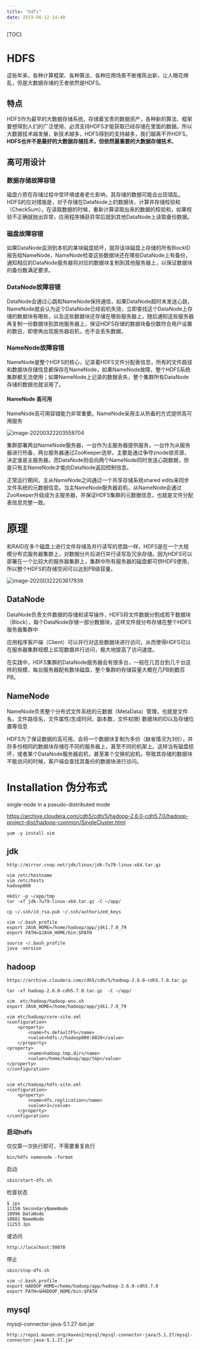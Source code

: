 ```yaml
---
title: "hdfs"
date: 2019-06-12 14:40
---
```

[TOC]



# HDFS

这些年来，各种计算框架、各种算法、各种应用场景不断推陈出新，让人眼花缭乱，但是大数据存储的王者依然是HDFS。



## 特点

HDFS作为最早的大数据存储系统，存储着宝贵的数据资产，各种新的算法、框架要想得到人们的广泛使用，必须支持HDFS才能获取已经存储在里面的数据。所以大数据技术越发展，新技术越多，HDFS得到的支持越多，我们越离不开HDFS。**HDFS也许不是最好的大数据存储技术，但依然最重要的大数据存储技术**。



## 高可用设计

### 数据存储故障容错

磁盘介质在存储过程中受环境或者老化影响，其存储的数据可能会出现错乱。HDFS的应对措施是，对于存储在DataNode上的数据块，计算并存储校验和（CheckSum）。在读取数据的时候，重新计算读取出来的数据的校验和，如果校验不正确就抛出异常，应用程序捕获异常后就到其他DataNode上读取备份数据。



### 磁盘故障容错

如果DataNode监测到本机的某块磁盘损坏，就将该块磁盘上存储的所有BlockID报告给NameNode，NameNode检查这些数据块还在哪些DataNode上有备份，通知相应的DataNode服务器将对应的数据块复制到其他服务器上，以保证数据块的备份数满足要求。



### DataNode故障容错

DataNode会通过心跳和NameNode保持通信，如果DataNode超时未发送心跳，NameNode就会认为这个DataNode已经宕机失效，立即查找这个DataNode上存储的数据块有哪些，以及这些数据块还存储在哪些服务器上，随后通知这些服务器再复制一份数据块到其他服务器上，保证HDFS存储的数据块备份数符合用户设置的数目，即使再出现服务器宕机，也不会丢失数据。



### NameNode故障容错

NameNode是整个HDFS的核心，记录着HDFS文件分配表信息，所有的文件路径和数据块存储信息都保存在NameNode，如果NameNode故障，整个HDFS系统集群都无法使用；如果NameNode上记录的数据丢失，整个集群所有DataNode存储的数据也就没用了。



#### NameNode 高可用

NameNode高可用容错能力非常重要。NameNode采用主从热备的方式提供高可用服务

![image-20200322203558704](hdfs.assets/image-20200322203558704.png)



集群部署两台NameNode服务器，一台作为主服务器提供服务，一台作为从服务器进行热备，两台服务器通过ZooKeeper选举，主要是通过争夺znode锁资源，决定谁是主服务器。而DataNode则会向两个NameNode同时发送心跳数据，但是只有主NameNode才能向DataNode返回控制信息。

正常运行期间，主从NameNode之间通过一个共享存储系统shared edits来同步文件系统的元数据信息。当主NameNode服务器宕机，从NameNode会通过ZooKeeper升级成为主服务器，并保证HDFS集群的元数据信息，也就是文件分配表信息完整一致。



# 原理

和RAID在多个磁盘上进行文件存储及并行读写的思路一样，HDFS是在一个大规模分布式服务器集群上，对数据分片后进行并行读写及冗余存储。因为HDFS可以部署在一个比较大的服务器集群上，集群中所有服务器的磁盘都可供HDFS使用，所以整个HDFS的存储空间可以达到PB级容量。

![image-20200322203617939](hdfs.assets/image-20200322203617939.png)





## DataNode

DataNode负责文件数据的存储和读写操作，HDFS将文件数据分割成若干数据块（Block），每个DataNode存储一部分数据块，这样文件就分布存储在整个HDFS服务器集群中

应用程序客户端（Client）可以并行对这些数据块进行访问，从而使得HDFS可以在服务器集群规模上实现数据并行访问，极大地提高了访问速度。



在实践中，HDFS集群的DataNode服务器会有很多台，一般在几百台到几千台这样的规模，每台服务器配有数块磁盘，整个集群的存储容量大概在几PB到数百PB。



## NameNode

NameNode负责整个分布式文件系统的元数据（MetaData）管理，也就是文件名，文件路径名，文件属性(生成时间，副本数，文件权限) 数据块的ID以及存储位置等信息

HDFS为了保证数据的高可用，会将一个数据块复制为多份（缺省情况为3份），并将多份相同的数据块存储在不同的服务器上，甚至不同的机架上。这样当有磁盘损坏，或者某个DataNode服务器宕机，甚至某个交换机宕机，导致其存储的数据块不能访问的时候，客户端会查找其备份的数据块进行访问。







# Installation 伪分布式

single-node in a pseudo-distributed mode

https://archive.cloudera.com/cdh5/cdh/5/hadoop-2.6.0-cdh5.7.0/hadoop-project-dist/hadoop-common/SingleCluster.html

```
yum -y install vim
```



## jdk

```
http://mirror.cnop.net/jdk/linux/jdk-7u79-linux-x64.tar.gz
```



```
vim /etc/hostname
vim /etc/hosts
hadoop000

mkdir -p ~/app/tmp
tar -xf jdk-7u79-linux-x64.tar.gz -C ~/app/

cp ~/.ssh/id_rsa.pub ~/.ssh/authorized_keys

vim ~/.bash_profile
export JAVA_HOME=/home/hadoop/app/jdk1.7.0_79
export PATH=$JAVA_HOME/bin:$PATH

source ~/.bash_profile
java -version
```



## hadoop

```
https://archive.cloudera.com/cdh5/cdh/5/hadoop-2.6.0-cdh5.7.0.tar.gz
```



```
tar -xf hadoop-2.6.0-cdh5.7.0.tar.gz  -C ~/app/

vim  etc/hadoop/hadoop-env.sh
export JAVA_HOME=/home/hadoop/app/jdk1.7.0_79
```



```
vim etc/hadoop/core-site.xml
<configuration>
    <property>
        <name>fs.defaultFS</name>
        <value>hdfs://hadoop000:8020</value>
    </property>
<property>
        <name>hadoop.tmp.dir</name>
        <value>/home/hadoop/app/tmp</value>
</property>
</configuration>


vim etc/hadoop/hdfs-site.xml
<configuration>
    <property>
        <name>dfs.replication</name>
        <value>1</value>
    </property>
</configuration>
```



### 启动hdfs

仅仅第一次执行即可，不需要重复执行

```
bin/hdfs namenode -format
```



启动

```
sbin/start-dfs.sh
```



检查状态

```
$ jps
11150 SecondaryNameNode
10996 DataNode
10881 NameNode
11253 Jps
```

或访问

```
http://localhost:50070
```



停止

```
sbin/stop-dfs.sh
```



```
vim ~/.bash_profile
export HADOOP_HOME=/home/hadoop/app/hadoop-2.6.0-cdh5.7.0
export PATH=$HADOOP_HOME/bin:$PATH
```







## mysql

mysql-connector-java-5.1.27-bin.jar

```
http://repo1.maven.org/maven2/mysql/mysql-connector-java/5.1.27/mysql-connector-java-5.1.27.jar
```






